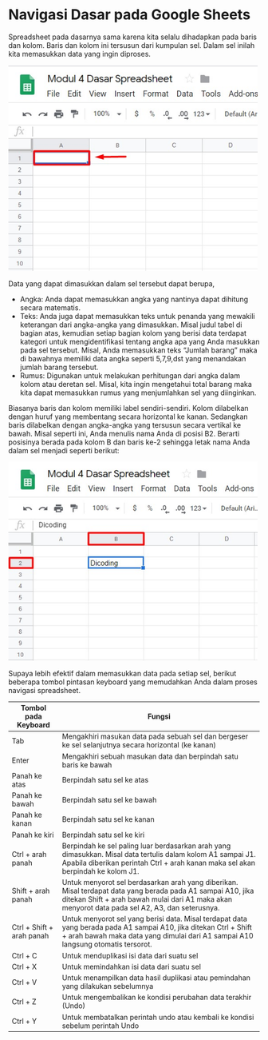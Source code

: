 # Navigasi Dasar pada Google Sheets

Spreadsheet pada dasarnya sama karena kita selalu dihadapkan pada baris dan kolom. Baris dan kolom ini tersusun dari kumpulan sel. Dalam sel inilah kita memasukkan data yang ingin diproses.

<img src="../images/70-Sel-Spreadsheet.jpeg" width="500">

Data yang dapat dimasukkan dalam sel tersebut dapat berupa,

- Angka: Anda dapat memasukkan angka yang nantinya dapat dihitung secara matematis.
- Teks: Anda juga dapat memasukkan teks untuk penanda yang mewakili keterangan dari angka-angka yang dimasukkan. Misal judul tabel di bagian atas, kemudian setiap bagian kolom yang berisi data terdapat kategori untuk mengidentifikasi tentang angka apa yang Anda masukkan pada sel tersebut. Misal, Anda memasukkan teks “Jumlah barang” maka di bawahnya memiliki data angka seperti 5,7,9,dst yang menandakan jumlah barang tersebut.
- Rumus: Digunakan untuk melakukan perhitungan dari angka dalam kolom atau deretan sel. Misal, kita ingin mengetahui total barang maka kita dapat memasukkan rumus yang menjumlahkan sel yang diinginkan.

Biasanya baris dan kolom memiliki label sendiri-sendiri. Kolom dilabelkan dengan huruf yang membentang secara horizontal ke kanan. Sedangkan baris dilabelkan dengan angka-angka yang tersusun secara vertikal ke bawah. Misal seperti ini, Anda menulis nama Anda di posisi B2. Berarti posisinya berada pada kolom B dan baris ke-2 sehingga letak nama Anda dalam sel menjadi seperti berikut:

<img src="../images/71-Baris-Kolom-Spreadsheet.jpeg" width="500">

Supaya lebih efektif dalam memasukkan data pada setiap sel, berikut beberapa tombol pintasan keyboard yang memudahkan Anda dalam proses navigasi spreadsheet.

Tombol pada Keyboard | Fungsi
-------------------- | ------
Tab | Mengakhiri masukan data pada sebuah sel dan bergeser ke sel selanjutnya secara horizontal (ke kanan)
Enter | Mengakhiri sebuah masukan data dan berpindah satu baris ke bawah
Panah ke atas | Berpindah satu sel ke atas
Panah ke bawah | Berpindah satu sel ke bawah
Panah ke kanan | Berpindah satu sel ke kanan
Panah ke kiri | Berpindah satu sel ke kiri
Ctrl + arah panah | Berpindah ke sel paling luar berdasarkan arah yang dimasukkan. Misal data tertulis dalam kolom A1 sampai J1. Apabila diberikan perintah Ctrl + arah kanan maka sel akan berpindah ke kolom J1.
Shift + arah panah | Untuk menyorot sel berdasarkan arah yang diberikan. Misal terdapat data yang berada pada A1 sampai A10, jika ditekan Shift + arah bawah mulai dari A1 maka akan menyorot data pada sel A2, A3, dan seterusnya.
Ctrl + Shift + arah panah | Untuk menyorot sel yang berisi data. Misal terdapat data yang berada pada A1 sampai A10, jika ditekan Ctrl + Shift + arah bawah maka data yang dimulai dari A1 sampai A10 langsung otomatis tersorot.
Ctrl + C | Untuk menduplikasi isi data dari suatu sel
Ctrl + X | Untuk memindahkan isi data dari suatu sel
Ctrl + V | Untuk menampilkan data hasil duplikasi atau pemindahan yang dilakukan sebelumnya
Ctrl + Z | Untuk mengembalikan ke kondisi perubahan data terakhir (Undo)
Ctrl + Y | Untuk membatalkan perintah undo atau kembali ke kondisi sebelum perintah Undo